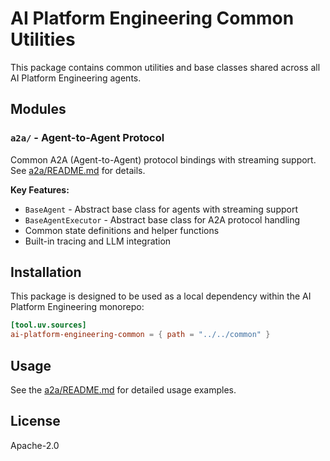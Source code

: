 # AI Platform Engineering Common Utilities

This package contains common utilities and base classes shared across all AI Platform Engineering agents.

## Modules

### `a2a/` - Agent-to-Agent Protocol

Common A2A (Agent-to-Agent) protocol bindings with streaming support. See [a2a/README.md](a2a/README.md) for details.

**Key Features:**
- `BaseAgent` - Abstract base class for agents with streaming support
- `BaseAgentExecutor` - Abstract base class for A2A protocol handling
- Common state definitions and helper functions
- Built-in tracing and LLM integration

## Installation

This package is designed to be used as a local dependency within the AI Platform Engineering monorepo:

```toml
[tool.uv.sources]
ai-platform-engineering-common = { path = "../../common" }
```

## Usage

See the [a2a/README.md](a2a/README.md) for detailed usage examples.

## License

Apache-2.0
